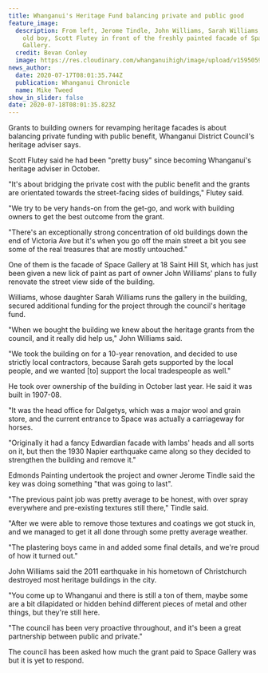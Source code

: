 ```yaml
---
title: Whanganui's Heritage Fund balancing private and public good
feature_image:
  description: From left, Jerome Tindle, John Williams, Sarah Williams, and WHS
    old boy, Scott Flutey in front of the freshly painted facade of Space
    Gallery.
  credit: Bevan Conley
  image: https://res.cloudinary.com/whanganuihigh/image/upload/v1595059911/News/Scott_Flutey_EX._chron_17.7.jpg
news_author:
  date: 2020-07-17T08:01:35.744Z
  publication: Whanganui Chronicle
  name: Mike Tweed
show_in_slider: false
date: 2020-07-18T08:01:35.823Z
---
```

Grants to building owners for revamping heritage facades is about balancing private funding with public benefit, Whanganui District Council's heritage adviser says.

Scott Flutey said he had been "pretty busy" since becoming Whanganui's heritage adviser in October.

"It's about bridging the private cost with the public benefit and the grants are orientated towards the street-facing sides of buildings," Flutey said.

"We try to be very hands-on from the get-go, and work with building owners to get the best outcome from the grant.

"There's an exceptionally strong concentration of old buildings down the end of Victoria Ave but it's when you go off the main street a bit you see some of the real treasures that are mostly untouched."

One of them is the facade of Space Gallery at 18 Saint Hill St, which has just been given a new lick of paint as part of owner John Williams' plans to fully renovate the street view side of the building.

Williams, whose daughter Sarah Williams runs the gallery in the building, secured additional funding for the project through the council's heritage fund.

"When we bought the building we knew about the heritage grants from the council, and it really did help us," John Williams said.

"We took the building on for a 10-year renovation, and decided to use strictly local contractors, because Sarah gets supported by the local people, and we wanted [to] support the local tradespeople as well."

He took over ownership of the building in October last year. He said it was built in 1907-08.

"It was the head office for Dalgetys, which was a major wool and grain store, and the current entrance to Space was actually a carriageway for horses.

"Originally it had a fancy Edwardian facade with lambs' heads and all sorts on it, but then the 1930 Napier earthquake came along so they decided to strengthen the building and remove it."

Edmonds Painting undertook the project and owner Jerome Tindle said the key was doing something "that was going to last".

"The previous paint job was pretty average to be honest, with over spray everywhere and pre-existing textures still there," Tindle said.

"After we were able to remove those textures and coatings we got stuck in, and we managed to get it all done through some pretty average weather.

"The plastering boys came in and added some final details, and we're proud of how it turned out."

John Williams said the 2011 earthquake in his hometown of Christchurch destroyed most heritage buildings in the city.

"You come up to Whanganui and there is still a ton of them, maybe some are a bit dilapidated or hidden behind different pieces of metal and other things, but they're still here.

"The council has been very proactive throughout, and it's been a great partnership between public and private."

The council has been asked how much the grant paid to Space Gallery was but it is yet to respond.